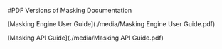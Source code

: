 #PDF Versions of Masking Documentation

[Masking Engine User Guide](./media/Masking Engine User Guide.pdf)

[Masking API Guide](./media/Masking API Guide.pdf)
